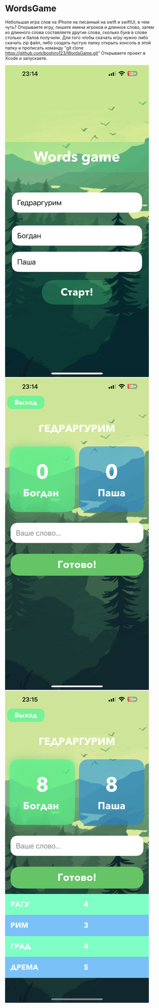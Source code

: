 # WordsGame
Небольшая игра слов на iPhone на писанный на swift и swiftUI, в чем чуть? Открываете игру, пишите имена игроков и длинное
слово, затем из длинного слова составляете другие слова, сколько букв в слове столько и балов получили.
Для того чтобы скачать игру нужно либо скачать zip файл, либо создать пустую папку открыть консоль в этой папку и прописать команду "git clone https://github.com/boshiro123/WordsGame.git"
Открываете проект в Xcode и запускаете.

![screen](screens/screen1.png)
![screen](screens/screen2.png)
![screen](screens/screen3.png)